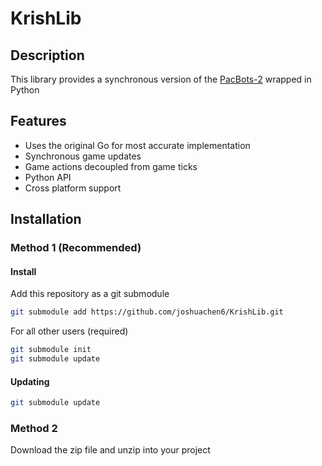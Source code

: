 # KrishLib
## Description
This library provides a synchronous version of the [PacBots-2](https://github.com/Pacbot-Competition/Pacbot-2) wrapped in Python
## Features
- Uses the original Go for most accurate implementation
- Synchronous game updates
- Game actions decoupled from game ticks
- Python API
- Cross platform support
## Installation
### Method 1 (Recommended)
#### Install
Add this repository as a git submodule
```bash
git submodule add https://github.com/joshuachen6/KrishLib.git
```
For all other users (required)
```bash
git submodule init
git submodule update
```
#### Updating
```bash
git submodule update
```
### Method 2
Download the zip file and unzip into your project
